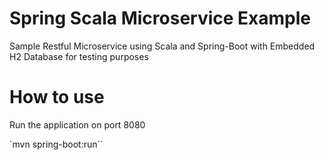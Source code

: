 # Spring Scala Microservice Example
Sample Restful Microservice using Scala and Spring-Boot with Embedded H2 Database for testing purposes

# How to use
Run the application on port 8080

`mvn spring-boot:run``

